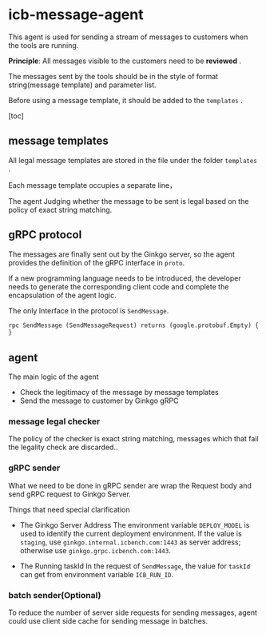 # icb-message-agent

This agent is used for sending a stream of messages to customers when the tools are running.

**Principle**: All messages visible to the customers need to be **reviewed** .

The messages sent by the tools should  be in the style of format string(message template) and parameter list.

Before using a message template, it should be added to the `templates` .

[toc]

## message templates

All legal message templates are stored in the file under the folder `templates` .

Each message template occupies a separate line，

The agent Judging whether the message to be sent is legal based on the policy of exact string matching.




## gRPC protocol

The messages are finally sent out by the Ginkgo server,
so the agent provides the definition of the gRPC interface in `proto`.

If a new programming language needs to be introduced,
the developer needs to generate the corresponding client code and complete the encapsulation of the agent logic.

The only Interface in the protocol is ``SendMessage``.


```protobuf
rpc SendMessage (SendMessageRequest) returns (google.protobuf.Empty) {
}
```



## agent

The main logic of the agent

- Check the legitimacy of the message by message templates
- Send the message to customer by Ginkgo gRPC

### message legal checker

The policy of the checker is exact string matching, messages which that fail the legality check are discarded..

### gRPC sender

What we need to be done in gRPC sender are wrap the Request body and send gRPC request to Ginkgo Server.

Things that need special clarification

- The Ginkgo Server Address
  The environment variable `DEPLOY_MODEL` is used to identify the current deployment environment.
  If the value is `staging`, use `ginkgo.internal.icbench.com:1443` as server address; otherwise use `ginkgo.grpc.icbench.com:1443`.

- The Running taskId
  In the request of `SendMessage`, the value for `taskId` can get from environment variable `ICB_RUN_ID`.

### batch sender(Optional)

To reduce the number of server side requests for sending messages, agent could use client side cache for sending message in batches.

